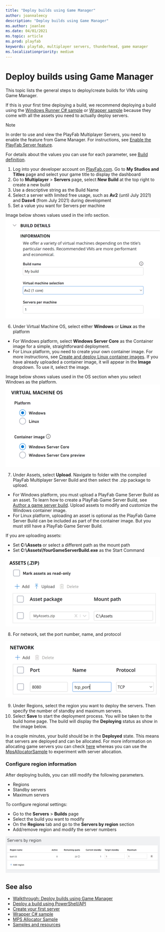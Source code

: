 ```yaml
---
title: "Deploy builds using Game Manager"
author: joannaleecy
description: "Deploy builds using Game Manager"
ms.author: joanlee
ms.date: 04/01/2021
ms.topic: article
ms.prod: playfab
keywords: playfab, multiplayer servers, thunderhead, game manager
ms.localizationpriority: medium
---
```


# Deploy builds using Game Manager

This topic lists the general steps to deploy/create builds for VMs using Game Manager.

If this is your first time deploying a build, we recommend deploying a build using the [Windows Runner C# sample](windows-runner-sample.md) or [Wrapper sample](wrapper-sample.md) because they come with all the assets you need to actually deploy servers.

> [!Note]
> In order to use and view the PlayFab Multiplayer Servers, you need to enable the feature from Game Manager. For instructions, see [Enable the PlayFab Server feature](enable-playfab-multiplayer-servers.md).

For details about the values you can use for each parameter, see [Build definition](build-definition.md).

1. Log into your developer account on [PlayFab.com](https://playfab.com). Go to **My Studios and Titles** page and select your game title to display the dashboard
2. Go to **Multiplayer** > **Servers** page, select **New Build** at the top right to create a new build
3. Use a descriptive string as the Build Name
4. Select a server with limited free usage, such as **Av2** (until July 2021) and **Dasv4** (from July 2021) during development
5. Set a value you want for Servers per machine

Image below shows values used in the info section.
![Create a new build for Windows game servers](media/create-your-first-server/windowsrunner-build-info.png)

6. Under Virtual Machine OS, select either **Windows** or **Linux** as the platform

* For Windows platform, select **Windows Server Core** as the Container image for a simple, straightforward deployment. 
* For Linux platform, you need to create your own container image. For more instructions, see [Create and deploy Linux container images](deploying-linux-based-builds.md). If you have already uploaded a container image, it will appear in the __Image__ dropdown. To use it, select the image.

Image below shows values used in the OS section when you select Windows as the platform.
![OS section of a new build using Game Manager for Windows game servers](media/create-your-first-server/windowsrunner-os1.png)

7. Under Assets, select **Upload**. Navigate to folder with the compiled PlayFab Multiplayer Server Build and then select the .zip package to upload.

* For Windows platform, you must upload a PlayFab Game Server Build as an asset. To learn how to create a PlayFab Game Server Build, see [Author a game server build](author-a-game-server-build.md). Upload assets to modify and customize the Windows container image.
* For Linux platform, uploading an asset is optional as the PlayFab Game Server Build can be included as part of the container image. But you must still have a PlayFab Game Server Build.

If you are uploading assets:
* Set __C:\Assets__ or select a different path as the mount path
* Set  __C:\Assets\YourGameServerBuild.exe__ as the Start Command

![Upload assets in Game Manager](media/create-your-first-server/server-upload-asset.png)

8. For network, set the port number, name, and protocol

![Network settings in Game Manager](media/create-your-first-server/server-network-settings.png)

9. Under Regions, select the region you want to deploy the servers. Then specify the number of standby and maximum servers.
10. Select **Save** to start the deployment process. You will be taken to the build home page. The build will display the **Deploying** status as show in the image below. 

In a couple minutes, your build should be in the **Deployed** state. This means that servers are deployed and can be allocated. For more information on allocating game servers you can check [here](allocating-game-servers-and-configuring-vs-debugging-tools.md) whereas you can use the [MpsAllocatorSample](mps-allocator-sample.md) to experiment with server allocation.

### Configure region information

After deploying builds, you can still modify the following parameters.
* Regions
* Standby servers
* Maximum servers

To configure regional settings:
* Go to the __Servers__ > __Builds__ page
* Select the build you want to modify
* On the __Regions__ tab and go to the **Servers by region** section
* Add/remove region and modify the server numbers

![Deployed builds in Game Manager](media/create-your-first-server/server-region-settings.png)

## See also

* [Walkthrough: Deploy builds using Game Manager](quickstart-for-multiplayer-servers-game-manager.md)
* [Deploy a build using PowerShell/API](deploy-using-powershell-api.md)
* [Create your first server](create-your-first-server.md)
* [Wrapper C# sample](wrapper-sample.md)
* [MPS Allocator Sample](mps-allocator-sample.md)
* [Samples and resources](server-samples-resources.md)
